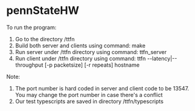 # pennStateHW

To run the program:
1. Go to the directory /ttfn
2. Build both server and clients using command: make
3. Run server under /ttfn directory using command: ttfn_server
4. Run client under /ttfn directory using command: ttfn --latency|--throughput [-p packetsize] [-r repeats] hostname

Note:
1. The port number is hard coded in server and client code to be 13547. You may change the port number in case there's a conflict
2. Our test typescripts are saved in directory /ttfn/typescripts

